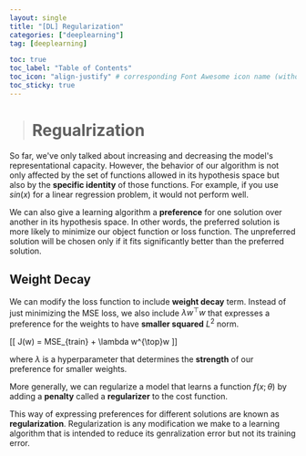 ```yaml
---
layout: single
title: "[DL] Regularization"
categories: ["deeplearning"]
tag: [deeplearning]

toc: true
toc_label: "Table of Contents"
toc_icon: "align-justify" # corresponding Font Awesome icon name (without fa prefix)
toc_sticky: true
---
```


> # Regualrization

So far, we've only talked about increasing and decreasing the model's representational capacity. However, the behavior of our algorithm is not only affected by the set of functions allowed in its hypothesis space but also by the **specific identity** of those functions. For example, if you use $sin(x)$ for a linear regression problem, it would not perform well.

We can also give a learning algorithm a **preference** for one solution over another in its hypothesis space. In other words, the preferred solution is more likely to minimize our object function or loss function. The unpreferred solution will be chosen only if it fits significantly better than the preferred solution.

## Weight Decay

We can modify the loss function to include **weight decay** term. Instead of just minimizing the MSE loss, we also include $\lambda w^{\top}w$ that expresses a preference for the weights to have **smaller squared** $L^2$ norm.

\[[ J(w) = MSE_{train} + \lambda w^{\top}w \]]

where $\lambda$ is a hyperparameter that determines the **strength** of our preference for smaller weights.

More generally, we can regularize a model that learns a function $f(x; \theta)$ by adding a **penalty** called a **regularizer** to the cost function.

This way of expressing preferences for different solutions are known as **regularization**. Regularization is any modification we make to a learning algorithm that is intended to reduce its genralization error but not its training error.
